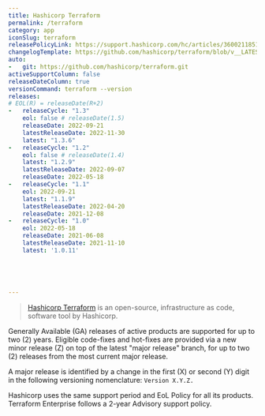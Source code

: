 ```yaml
---
title: Hashicorp Terraform
permalink: /terraform
category: app
iconSlug: terraform
releasePolicyLink: https://support.hashicorp.com/hc/articles/360021185113
changelogTemplate: https://github.com/hashicorp/terraform/blob/v__LATEST__/CHANGELOG.md
auto:
-   git: https://github.com/hashicorp/terraform.git
activeSupportColumn: false
releaseDateColumn: true
versionCommand: terraform --version
releases:
# EOL(R) = releaseDate(R+2)
-   releaseCycle: "1.3"
    eol: false # releaseDate(1.5)
    releaseDate: 2022-09-21
    latestReleaseDate: 2022-11-30
    latest: "1.3.6"
-   releaseCycle: "1.2"
    eol: false # releaseDate(1.4)
    latest: "1.2.9"
    latestReleaseDate: 2022-09-07
    releaseDate: 2022-05-18
-   releaseCycle: "1.1"
    eol: 2022-09-21
    latest: "1.1.9"
    latestReleaseDate: 2022-04-20
    releaseDate: 2021-12-08
-   releaseCycle: "1.0"
    eol: 2022-05-18
    releaseDate: 2021-06-08
    latestReleaseDate: 2021-11-10
    latest: '1.0.11'





---
```


> [Hashicorp Terraform](https://www.terraform.io/) is an open-source, infrastructure as code, software tool by Hashicorp.

Generally Available (GA) releases of active products are supported for up to two (2) years. Eligible code-fixes and hot-fixes are provided via a new minor release (Z) on top of the latest "major release" branch, for up to two (2) releases from the most current major release.

A major release is identified by a change in the first (X) or second (Y) digit in the following versioning nomenclature: `Version X.Y.Z.`

Hashicorp uses the same support period and EoL Policy for all its products. Terraform Enterprise follows a 2-year Advisory support policy.
